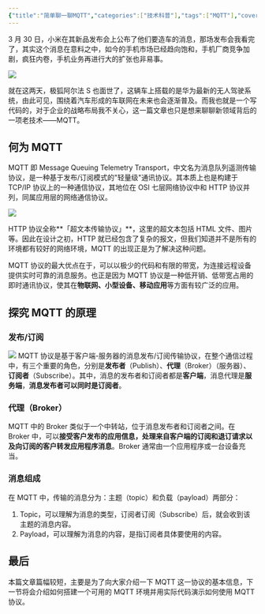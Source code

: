 ```yaml
---
{"title":"简单聊一聊MQTT","categories":["技术科普"],"tags":["MQTT"],"cover":"https://cdn.ytools.xyz/uPic/cJxa8Eimage.png","dg-publish":true,"permalink":"/技术科普/聊一聊MQTT/","dgPassFrontmatter":true}
---
```



3 月 30 日，小米在其新品发布会上公布了他们要造车的消息，那场发布会我看完了，其实这个消息在意料之中，如今的手机市场已经趋向饱和，手机厂商竞争加剧，疯狂内卷，手机业务再进行大的扩张也非易事。

![](https://cdn.ytools.xyz/uPic/cJxa8Eimage.png)

就在这两天，极狐阿尔法 S 也面世了，这辆车上搭载的是华为最新的无人驾驶系统，由此可见，围绕着汽车形成的车联网在未来也会逐渐普及。而我也就是一个写代码的，对于企业的战略布局我不关心，这一篇文章也只是想来聊聊新领域背后的一项老技术——MQTT。

## 何为 MQTT

MQTT 即 Message Queuing Telemetry Transport，中文名为消息队列遥测传输协议，是一种基于发布/订阅模式的"轻量级"通讯协议。其本质上也是构建于 TCP/IP 协议上的一种通信协议，其地位在 OSI 七层网络协议中和 HTTP 协议并列，同属应用层的网络通信协议。

![](https://cdn.ytools.xyz/uPic/dDN2wm1_2s8uUdqTWUm_liI7m54y2g.jpeg)

HTTP 协议全称**「超文本传输协议」**，这里的超文本包括 HTML 文件、图片等。因此在设计之初，HTTP 就已经包含了复杂的报文，但我们知道并不是所有的环境都有较好的网络环境，MQTT 的出现正是为了解决这种问题。

MQTT 协议的最大优点在于，可以以极少的代码和有限的带宽，为连接远程设备提供实时可靠的消息服务。也正是因为 MQTT 协议是一种低开销、低带宽占用的即时通讯协议，使其在**物联网、小型设备、移动应用**等方面有较广泛的应用。

## 探究 MQTT 的原理

### 发布/订阅

![](<https://cdn.ytools.xyz/uPic/HHipChimage%20(1).png>)
MQTT 协议是基于客户端-服务器的消息发布/订阅传输协议，在整个通信过程中，有三个重要的角色，分别是**发布者**（Publish）、**代理**（Broker）（服务器）、**订阅者**（Subscribe）。其中，消息的发布者和订阅者都是**客户端**，消息代理是**服务端**，**消息发布者可以同时是订阅者**。

### 代理（Broker）

MQTT 中的 Broker 类似于一个中转站，位于消息发布者和订阅者之间。在 Broker 中，可以**接受客户发布的应用信息，处理来自客户端的订阅和退订请求以及向订阅的客户转发应用程序消息**。Broker 通常由一个应用程序或一台设备充当。

### 消息组成

在 MQTT 中，传输的消息分为：主题（topic）和负载（payload）两部分：

1. Topic，可以理解为消息的类型，订阅者订阅（Subscribe）后，就会收到该主题的消息内容。
1. Payload，可以理解为消息的内容，是指订阅者具体要使用的内容。

## 最后

本篇文章篇幅较短，主要是为了向大家介绍一下 MQTT 这一协议的基本信息，下一节将会介绍如何搭建一个可用的 MQTT 环境并用实际代码演示如何使用 MQTT 协议。